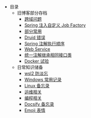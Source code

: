 - 目录
  - 旧博客部分存档
    - [跨域问题](old-blog/article-3.md)
    - [Spring 注入自定义 Job Factory](old-blog/article-4.md)
    - [部分常用](old-blog/article-7.md)
    - [Druid 错误](old-blog/article-8.md)
    - [Spring 注解执行顺序](old-blog/article-9.md)
    - [Web Service](old-blog/article-1.md)
    - [统一注解继承相同接口类](old-blog/article-5.md)
    - [Docker 试验](old-blog/20190416.md)
  - 日常知识储备
    - [wsl2 防淡忘](knowledge-reserve/wsl2.md)
    - [Windows 常用记录](knowledge-reserve/windows.md)
    - [Linux 备忘录](knowledge-reserve/linux.md)
    - [运维相关](knowledge-reserve/deploy.md)
    - [编程相关](knowledge-reserve/coding.md)
    - [Docsify 备忘录](knowledge-reserve/docsify.md)
    - [Emoji 表情](knowledge-reserve/emoji.md)